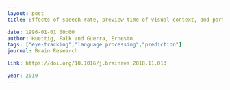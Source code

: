 ```yaml
---
layout: post
title: Effects of speech rate, preview time of visual context, and participant instructions reveal strong limits on prediction in language processing

date: 1996-01-01 00:00
author: Huettig, Falk and Guerra, Ernesto
tags: ["eye-tracking","language processing","prediction"]
journal: Brain Research

link: https://doi.org/10.1016/j.brainres.2018.11.013

year: 2019
---
```



